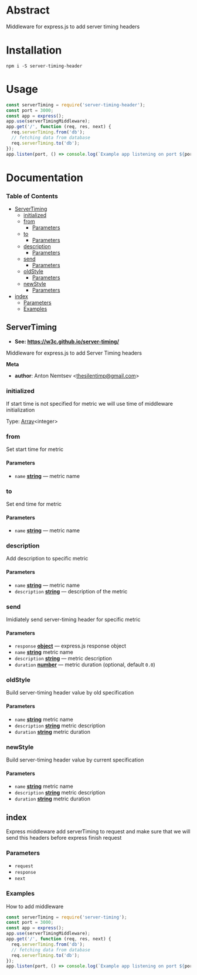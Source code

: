 # Abstract

Middleware for express.js to add server timing headers

# Installation

    npm i -S server-timing-header

# Usage

```javascript
const serverTiming = require('server-timing-header');
const port = 3000;
const app = express();
app.use(serverTimingMiddleware);
app.get('/', function (req, res, next) {
  req.serverTiming.from('db');
  // fetching data from database
  req.serverTiming.to('db');
});
app.listen(port, () => console.log(`Example app listening on port ${port}!`));
```
# Documentation

<!-- Generated by documentation.js. Update this documentation by updating the source code. -->

### Table of Contents

-   [ServerTiming](#servertiming)
    -   [initialized](#initialized)
    -   [from](#from)
        -   [Parameters](#parameters)
    -   [to](#to)
        -   [Parameters](#parameters-1)
    -   [description](#description)
        -   [Parameters](#parameters-2)
    -   [send](#send)
        -   [Parameters](#parameters-3)
    -   [oldStyle](#oldstyle)
        -   [Parameters](#parameters-4)
    -   [newStyle](#newstyle)
        -   [Parameters](#parameters-5)
-   [index](#index)
    -   [Parameters](#parameters-6)
    -   [Examples](#examples)

## ServerTiming

-   **See: <https://w3c.github.io/server-timing/>**

Middleware for express.js to add Server Timing headers

**Meta**

-   **author**: Anton Nemtsev &lt;thesilentimp@gmail.com>

### initialized

If start time is not specified for metric
we will use time of middleware initialization

Type: [Array](https://developer.mozilla.org/docs/Web/JavaScript/Reference/Global_Objects/Array)&lt;integer>

### from

Set start time for metric

#### Parameters

-   `name` **[string](https://developer.mozilla.org/docs/Web/JavaScript/Reference/Global_Objects/String)** — metric name

### to

Set end time for metric

#### Parameters

-   `name` **[string](https://developer.mozilla.org/docs/Web/JavaScript/Reference/Global_Objects/String)** — metric name

### description

Add description to specific metric

#### Parameters

-   `name` **[string](https://developer.mozilla.org/docs/Web/JavaScript/Reference/Global_Objects/String)** — metric name
-   `description` **[string](https://developer.mozilla.org/docs/Web/JavaScript/Reference/Global_Objects/String)** — description of the metric

### send

Imidiately send server-timing header for specific metric

#### Parameters

-   `response` **[object](https://developer.mozilla.org/docs/Web/JavaScript/Reference/Global_Objects/Object)** — express.js response object
-   `name` **[string](https://developer.mozilla.org/docs/Web/JavaScript/Reference/Global_Objects/String)** metric name
-   `description` **[string](https://developer.mozilla.org/docs/Web/JavaScript/Reference/Global_Objects/String)** — metric description
-   `duration` **[number](https://developer.mozilla.org/docs/Web/JavaScript/Reference/Global_Objects/Number)** — metric duration (optional, default `0.0`)

### oldStyle

Build server-timing header value by old specification

#### Parameters

-   `name` **[string](https://developer.mozilla.org/docs/Web/JavaScript/Reference/Global_Objects/String)** metric name
-   `description` **[string](https://developer.mozilla.org/docs/Web/JavaScript/Reference/Global_Objects/String)** metric description
-   `duration` **[string](https://developer.mozilla.org/docs/Web/JavaScript/Reference/Global_Objects/String)** metric duration

### newStyle

Build server-timing header value by current specification

#### Parameters

-   `name` **[string](https://developer.mozilla.org/docs/Web/JavaScript/Reference/Global_Objects/String)** metric name
-   `description` **[string](https://developer.mozilla.org/docs/Web/JavaScript/Reference/Global_Objects/String)** metric description
-   `duration` **[string](https://developer.mozilla.org/docs/Web/JavaScript/Reference/Global_Objects/String)** metric duration

## index

Express middleware add serverTiming to request and
make sure that we will send this headers before express finish request

### Parameters

-   `request`
-   `response`
-   `next`

### Examples

How to add middleware


```javascript
const serverTiming = require('server-timing');
const port = 3000;
const app = express();
app.use(serverTimingMiddleware);
app.get('/', function (req, res, next) {
  req.serverTiming.from('db');
  // fetching data from database
  req.serverTiming.to('db');
});
app.listen(port, () => console.log(`Example app listening on port ${port}!`));
```
